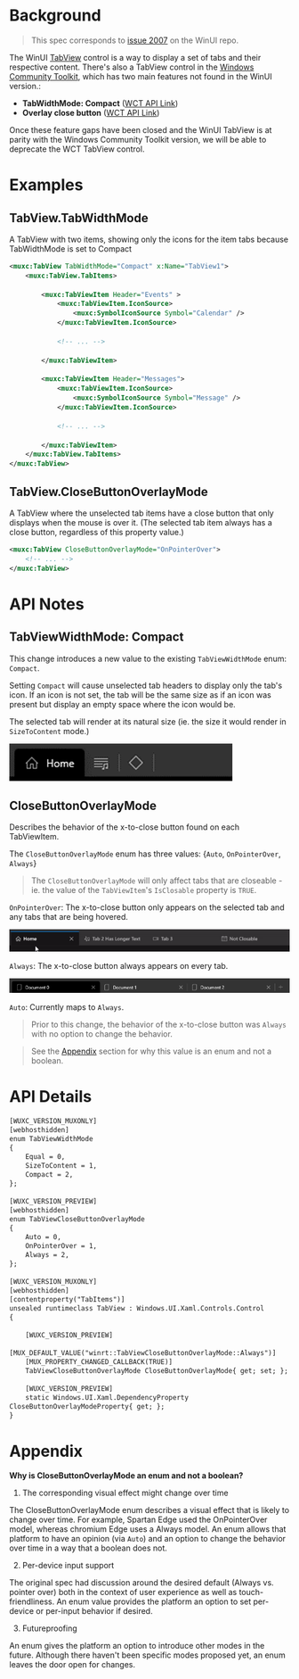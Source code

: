 
# Background

> This spec corresponds to [issue 2007](https://github.com/microsoft/microsoft-ui-xaml/issues/2007) on the WinUI repo.

The WinUI [TabView](https://docs.microsoft.com/uwp/api/Microsoft.UI.Xaml.Controls.TabView) control is a way to display a set of tabs and their respective content. There's also a TabView control in the [Windows Community Toolkit](https://docs.microsoft.com/en-us/windows/communitytoolkit/controls/tabview), which has two main features not found in the WinUI version.:
* **TabWidthMode: Compact** ([WCT API Link](https://docs.microsoft.com/en-us/dotnet/api/microsoft.toolkit.uwp.ui.controls.tabwidthmode?view=win-comm-toolkit-dotnet-stable)) 
* **Overlay close button** ([WCT API Link](https://docs.microsoft.com/en-us/dotnet/api/microsoft.toolkit.uwp.ui.controls.tabview.isclosebuttonoverlay?view=win-comm-toolkit-dotnet-stable#Microsoft_Toolkit_Uwp_UI_Controls_TabView_IsCloseButtonOverlay))

Once these feature gaps have been closed and the WinUI TabView is at parity with the Windows Community Toolkit version, we will be able to deprecate the WCT TabView control.

# Examples

## TabView.TabWidthMode

A TabView with two items, showing only the icons for the item tabs because TabWidthMode is set to Compact

```XML
<muxc:TabView TabWidthMode="Compact" x:Name="TabView1">
    <muxc:TabView.TabItems>
    
        <muxc:TabViewItem Header="Events" >
            <muxc:TabViewItem.IconSource>
                <muxc:SymbolIconSource Symbol="Calendar" />
            </muxc:TabViewItem.IconSource>
                    
            <!-- ... -->
                    
        </muxc:TabViewItem>

        <muxc:TabViewItem Header="Messages">
            <muxc:TabViewItem.IconSource>
                <muxc:SymbolIconSource Symbol="Message" />
            </muxc:TabViewItem.IconSource>

            <!-- ... -->

        </muxc:TabViewItem>
    </muxc:TabView.TabItems>
</muxc:TabView>
```

## TabView.CloseButtonOverlayMode

A TabView where the unselected tab items have a close button that only displays when the mouse is over it. (The selected tab item always has a close button, regardless of this property value.)

```XML
<muxc:TabView CloseButtonOverlayMode="OnPointerOver">
    <!-- ... -->
</muxc:TabView>
```

# API Notes

## TabViewWidthMode: Compact

This change introduces a new value to the existing `TabViewWidthMode` enum: `Compact`.

Setting `Compact` will cause unselected tab headers to display only the tab's icon. If an icon is not set, the tab will be the same size as if an icon was present but display an empty space where the icon would be.

The selected tab will render at its natural size (ie. the size it would render in `SizeToContent` mode.)

![Compact](./TabView_Width_Compact.png)

## CloseButtonOverlayMode

Describes the behavior of the x-to-close button found on each TabViewItem. 

The `CloseButtonOverlayMode` enum has three values: {`Auto`, `OnPointerOver`, `Always`}

> The `CloseButtonOverlayMode` will only affect tabs that are closeable - ie. the value of the `TabViewItem`'s `IsClosable` property is `TRUE`.

`OnPointerOver`: The x-to-close button only appears on the selected tab and any tabs that are being hovered.

![Hover](./TabView_Close_Hover.gif)

`Always`: The x-to-close button always appears on every tab. 

![Persistent](./TabView_Close_Persistent.png)

`Auto`: Currently maps to `Always`.

> Prior to this change, the behavior of the x-to-close button was `Always` with no option to change the behavior.

> See the [Appendix](#Appendix) section for why this value is an enum and not a boolean.

# API Details
<!-- The exact API, in MIDL3 format (https://docs.microsoft.com/en-us/uwp/midl-3/) -->

```
[WUXC_VERSION_MUXONLY]
[webhosthidden]
enum TabViewWidthMode
{
    Equal = 0,
    SizeToContent = 1,
    Compact = 2,
};

[WUXC_VERSION_PREVIEW]
[webhosthidden]
enum TabViewCloseButtonOverlayMode
{
    Auto = 0,
    OnPointerOver = 1,
    Always = 2,
};

[WUXC_VERSION_MUXONLY]
[webhosthidden]
[contentproperty("TabItems")]
unsealed runtimeclass TabView : Windows.UI.Xaml.Controls.Control
{

    [WUXC_VERSION_PREVIEW]
    [MUX_DEFAULT_VALUE("winrt::TabViewCloseButtonOverlayMode::Always")]
    [MUX_PROPERTY_CHANGED_CALLBACK(TRUE)]
    TabViewCloseButtonOverlayMode CloseButtonOverlayMode{ get; set; };

    [WUXC_VERSION_PREVIEW]
    static Windows.UI.Xaml.DependencyProperty CloseButtonOverlayModeProperty{ get; };
}
```

# Appendix
<!-- Anything else that you want to write down for posterity, but 
that isn't necessary to understand the purpose and usage of the API.
For example, implementation details. -->

**Why is CloseButtonOverlayMode an enum and not a boolean?**

1. The corresponding visual effect might change over time

The CloseButtonOverlayMode enum describes a visual effect that is likely to change over time. For example, Spartan Edge used the OnPointerOver model, whereas chromium Edge uses a Always model. An enum allows that platform to have an opinion (via `Auto`) and an option to change the behavior over time in a way that a boolean does not. 

2. Per-device input support

The original spec had discussion around the desired default (Always vs. pointer over) both in the context of user experience as well as touch-friendliness. An enum value provides the platform an option to set per-device or per-input behavior if desired.

3. Futureproofing

An enum gives the platform an option to introduce other modes in the future. Although there haven't been specific modes proposed yet, an enum leaves the door open for changes.
